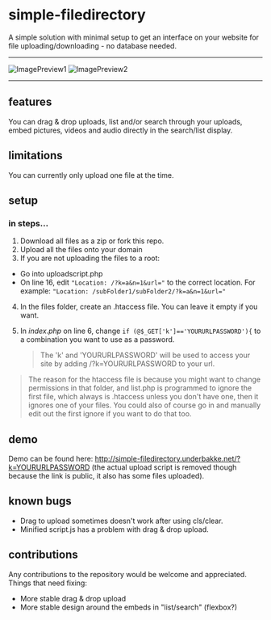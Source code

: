 # simple-filedirectory
A simple solution with minimal setup to get an interface on your website for file uploading/downloading - no database needed.
***
![ImagePreview1](http://i.imgur.com/HVEADcR.png "Image preview 1")
![ImagePreview2](http://i.imgur.com/o6bOoAT.png "Image preview 2")
***
## features
You can drag & drop uploads, list and/or search through your uploads, embed pictures, videos and audio directly in the search/list display.

## limitations
You can currently only upload one file at the time.

## setup
### in steps...
1. Download all files as a zip or fork this repo.
2. Upload all the files onto your domain
3. If you are not uploading the files to a root:
  * Go into uploadscript.php
  * On line 16, edit `"Location: /?k=a&n=1&url="` to the correct location. For example: `"Location: /subFolder1/subFolder2/?k=a&n=1&url="`
4. In the files folder, create an .htaccess file. You can leave it empty if you want.
5. In *index.php* on line 6, change `if (@$_GET['k']=='YOURURLPASSWORD'){` to a combination you want to use as a password.

    > The 'k' and 'YOURURLPASSWORD' will be used to access your site by adding /?k=YOURURLPASSWORD to your url.

> The reason for the htaccess file is because you might want to change permissions in that folder, and list.php is programmed to ignore the first file, which always is .htaccess unless you don't have one, then it ignores one of your files. You could also of course go in and manually edit out the first ignore if you want to do that too.

## demo
Demo can be found here: http://simple-filedirectory.underbakke.net/?k=YOURURLPASSWORD (the actual upload script is removed though because the link is public, it also has some files uploaded).

## known bugs
 * Drag to upload sometimes doesn't work after using cls/clear.
 * Minified script.js has a problem with drag & drop upload.

## contributions 
Any contributions to the repository would be welcome and appreciated. Things that need fixing:
* More stable drag & drop upload
* More stable design around the embeds in "list/search" (flexbox?)
